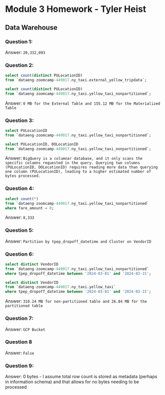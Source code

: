 # Module 3 Homework - Tyler Heist 
## Data Warehouse

### Question 1:

Answer: `20,332,093`


### Question 2:

```sql
select count(distinct PULocationID)
from `dataeng-zoomcamp-449017.ny_taxi.external_yellow_tripdata`;

select count(distinct PULocationID)
from `dataeng-zoomcamp-449017.ny_taxi.yellow_taxi_nonpartitioned`;
```

Answer: `0 MB for the External Table and 155.12 MB for the Materialized Table`


### Question 3:

```sql
select PULocationID
from `dataeng-zoomcamp-449017.ny_taxi.yellow_taxi_nonpartitioned`;

select PULocationID, DOLocationID
from `dataeng-zoomcamp-449017.ny_taxi.yellow_taxi_nonpartitioned`;
```

Answer: `BigQuery is a columnar database, and it only scans the specific columns requested in the query. Querying two columns (PULocationID, DOLocationID) requires reading more data than querying one column (PULocationID), leading to a higher estimated number of bytes processed.`


### Question 4:
```sql
select count(*)
from `dataeng-zoomcamp-449017.ny_taxi.yellow_taxi_nonpartitioned`
where fare_amount = 0;
```

Answer: `8,333`


### Question 5:

Answer: `Partition by tpep_dropoff_datetime and Cluster on VendorID`


### Question 6:
```sql
select distinct VendorID
from `dataeng-zoomcamp-449017.ny_taxi.yellow_taxi_nonpartitioned`
where tpep_dropoff_datetime between '2024-03-01' and '2024-03-15';

select distinct VendorID
from `dataeng-zoomcamp-449017.ny_taxi.yellow_taxi`
where tpep_dropoff_datetime between '2024-03-01' and '2024-03-15';
```
Answer: `310.24 MB for non-partitioned table and 26.84 MB for the partitioned table`

### Question 7:

Answer: `GCP Bucket`

### Question 8

Answer: `False`

### Question 9:

Answer: 0 bytes - I assume total row count is stored as metadata (perhaps in information schema) and that allows for no bytes needing to be processed


